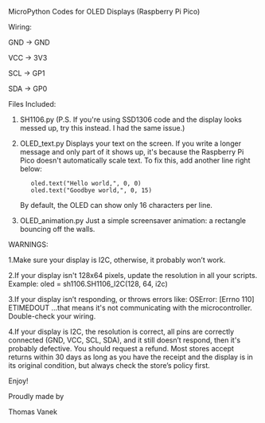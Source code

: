 MicroPython Codes for OLED Displays (Raspberry Pi Pico)

Wiring:

GND → GND

VCC → 3V3

SCL → GP1

SDA → GP0

Files Included:
1. SH1106.py
(P.S. If you're using SSD1306 code and the display looks messed up, try this instead. I had the same issue.)

2. OLED_text.py
Displays your text on the screen. If you write a longer message and only part of it shows up, it's because the Raspberry Pi Pico doesn't automatically scale text.
To fix this, add another line right below:

          oled.text("Hello world,", 0, 0)  
          oled.text("Goodbye world,", 0, 15)

   By default, the OLED can show only 16 characters per line.

4. OLED_animation.py
Just a simple screensaver animation: a rectangle bouncing off the walls.

WARNINGS:

1.Make sure your display is I2C, otherwise, it probably won’t work.

2.If your display isn't 128x64 pixels, update the resolution in all your scripts. Example:
  oled = sh1106.SH1106_I2C(128, 64, i2c)

3.If your display isn’t responding, or throws errors like:
  OSError: [Errno 110] ETIMEDOUT
  ...that means it's not communicating with the microcontroller. Double-check your wiring.

4.If your display is I2C, the resolution is correct, all pins are correctly connected (GND, VCC, SCL, SDA), and it still doesn’t respond, then it's probably defective.
  You should request a refund. Most stores accept returns within 30 days as long as you have the receipt and the display is in its original condition, but always check the store’s policy first.

Enjoy!

Proudly made by

Thomas Vanek
